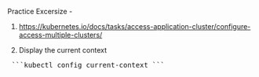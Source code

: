 Practice Excersize - 
1. https://kubernetes.io/docs/tasks/access-application-cluster/configure-access-multiple-clusters/

1. Display the current context 

<pre> ```kubectl config current-context ``` </pre>
